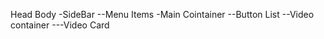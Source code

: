 Head
Body
    -SideBar
        --Menu Items
    -Main Cointainer
        --Button List
        --Video container
            ---Video Card